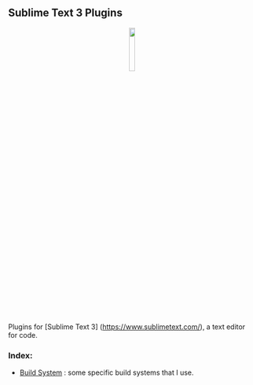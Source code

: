## Sublime Text 3 Plugins
<p align="center">
  <img width="15%" src="https://www.sublimetext.com/images/icon.png"
</p>

Plugins for [Sublime Text 3] (https://www.sublimetext.com/), a text editor for code.

### Index:
* [Build System](https://github.com/Lozul/Plugins-Library/tree/master/ST3/Build%20System) : some specific build systems that I use.
